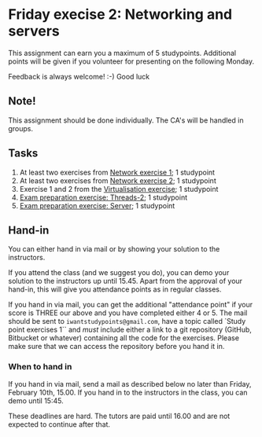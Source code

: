# Friday execise 2: Networking and servers

This assignment can earn you a maximum of 5 studypoints. Additional points will be given if you
volunteer for presenting on the following Monday.

Feedback is always welcome! :-) Good luck

## Note!
This assignment should be done individually. The CA's will be handled in groups.

## Tasks
1. At least two exercises from [Network exercise 1](https://github.com/CphBusCosSem3/week2-network/tree/master/ex/ex1); 1 studypoint
2. At least two exercises from [Network exercise 2](https://github.com/CphBusCosSem3/week2-network/tree/master/ex/ex2); 1 studypoint
3. Exercise 1 and 2 from the [Virtualisation exercise](https://github.com/CphBusCosSem3/week2-network/tree/master/ex/ex3); 1 studypoint
4. [Exam preparation exercise: Threads-2](https://github.com/CphBusCosSem3/Exercises/tree/master/SP/SP2/Exam-preparation-threads-2.pdf); 1 studypoint 
5. [Exam preparation exercise: Server](https://github.com/CphBusCosSem3/Exercises/blob/master/SP/SP2/Exam-preparation-server.pdf); 1 studypoint 

## Hand-in
You can either hand in via mail or by showing your solution to the instructors.

If you attend the class (and we suggest you do), you can demo your solution to the instructors up until 15.45.
Apart from the approval of your hand-in, this will give you attendance points as in regular classes.

If you hand in via mail, you can get the additional "attendance point" if your score is THREE our above
and you have completed either 4 or 5. The mail should be sent to ``iwantstudypoints@gmail.com``, have a
topic called `Study point exercises 1`` and _must_ include either a link to a git repository (GitHub,
Bitbucket or whatever) containing all the code for the exercises.
Please make sure that we can access the repository before you hand it in.

### When to hand in
If you hand in via mail, send a mail as described below no later than Friday, 
February 10th, 15.00. 
If you hand in to the instructors in the class, you can demo until 15:45.

These deadlines are hard. The tutors are paid until 16.00 and are not expected to continue after that.

